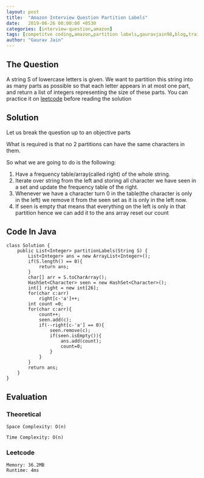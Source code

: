 ```yaml
---
layout: post
title:  "Amazon Interview Question Partition Labels"
date:   2019-06-26 00:00:00 +0530
categories: [interview-question,amazon]
tags: [competitve coding,amazon,partition labels,gauravjain98,blog,training]
author: "Gaurav Jain"
---
```


## The Question
    
A string <italic>S</italic> of lowercase letters is given. We want to partition this string into as many parts as possible so that each letter appears in at most one part, and return a list of integers representing the size of these parts. 
You can practice it on [leetcode](https://leetcode.com/problems/partition-labels/) before reading the solution

## Solution

Let us break the question up to an objective parts

What is required is that no 2 partitions can have the same characters in them.

So what we are going to do is the following:

1. Have a frequency table/array(called right) of the whole string.
2. Iterate over string from the left and storing all character we have seen in a set and update the frequency table of the right.
3. Whenever we have a character turn 0 in the table(the character is only in the left) we remove it from the seen set as it is only in the left now.
4. If seen is empty that means that everything on the left is only in that partition hence we can add it to the ans array reset our count 

## Code In Java
```
class Solution {
    public List<Integer> partitionLabels(String S) {
        List<Integer> ans = new ArrayList<Integer>();
        if(S.length() == 0){
            return ans;
        }
        char[] arr = S.toCharArray();
        HashSet<Character> seen = new HashSet<Character>();
        int[] right = new int[26];
        for(char c:arr)
            right[c-'a']++;
        int count =0;
        for(char c:arr){
            count++;
            seen.add(c);
            if(--right[c-'a'] == 0){
                seen.remove(c);
                if(seen.isEmpty()){
                    ans.add(count);
                    count=0;
                }
            }
        }
        return ans;
    }
}
```

## Evaluation

### Theoretical

    Space Complexity: O(n)

    Time Complexity: O(n)

### Leetcode

    Memory: 36.2MB
    Runtime: 4ms
